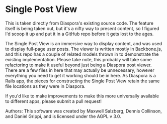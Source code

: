 Single Post View
==============

This is taken directly from Diaspora's existing source code. The feature itself is being taken out, but it's a nifty way to present content, so I figured I'd scoop it up and put it in a GitHub repo before it gets lost to the ages.

The Single Post View is an immersive way to display content, and was used to display full-page user posts. The viewer is written mostly in Backbone.js, and this repo has a couple of related models thrown in to demonstrate the existing implementation. Please take note, this probably will take some refactoring to make it useful beyond just being a Diaspora post viewer. There are a few files in here that may actually be unnecessary, however everything you need to get it working should be in here. As Diaspora is a Rails app, the pieces for constructing the Single Post View retain the same file locations as they were in Diaspora.

If you'd like to make improvements to make this more universally available to different apps, please submit a pull request!

Authors: This software was created by Maxwell Salzberg, Dennis Collinson, and Daniel Grippi, and is licensed under the AGPL v 3.0.
